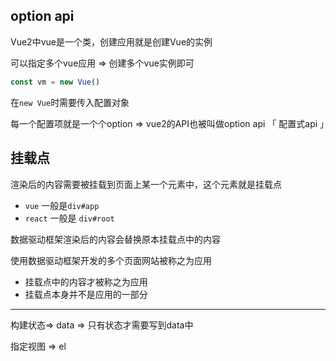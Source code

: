 ## option api

Vue2中vue是一个类，创建应用就是创建Vue的实例

可以指定多个vue应用 => 创建多个vue实例即可

```js
const vm = new Vue()
```

在`new Vue`时需要传入配置对象



每一个配置项就是一个个option => vue2的API也被叫做option api 「 配置式api 」





## 挂载点

渲染后的内容需要被挂载到页面上某一个元素中，这个元素就是挂载点

+ `vue` 一般是`div#app`
+ `react` 一般是 `div#root`

数据驱动框架渲染后的内容会替换原本挂载点中的内容

使用数据驱动框架开发的多个页面网站被称之为应用 

+ 挂载点中的内容才被称之为应用
+ 挂载点本身并不是应用的一部分







----

构建状态=> data => 只有状态才需要写到data中

 指定视图 => el
